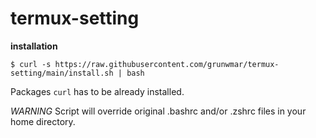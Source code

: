 # termux-setting
**installation**

`$ curl -s https://raw.githubusercontent.com/grunwmar/termux-setting/main/install.sh | bash`

Packages `curl` has to be already installed.

*WARNING* Script will override original .bashrc and/or .zshrc files in your home directory.

